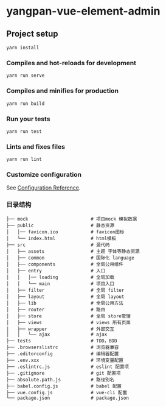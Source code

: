 # yangpan-vue-element-admin

## Project setup
```
yarn install
```

### Compiles and hot-reloads for development
```
yarn run serve
```

### Compiles and minifies for production
```
yarn run build
```

### Run your tests
```
yarn run test
```

### Lints and fixes files
```
yarn run lint
```

### Customize configuration
See [Configuration Reference](https://cli.vuejs.org/config/).


### 目录结构
```
├── mock                       # 项目mock 模拟数据
├── public                     # 静态资源
│   │── favicon.ico            # favicon图标
│   └── index.html             # html模板
├── src                        # 源代码
│   ├── assets                 # 主题 字体等静态资源
│   ├── common                 # 国际化 language
│   ├── components             # 全局公用组件
│   ├── entry                  # 入口
│   │   │── loading            # 全局加载
│   │   └── main               # 项目入口
│   ├── filter                 # 全局 filter
│   ├── layout                 # 全局 layout
│   ├── lib                    # 全局公用方法
│   ├── router                 # 路由
│   ├── store                  # 全局 store管理
│   ├── views                  # views 所有页面
│   ├── wrapper                # 外部交互
│   │   └── ajax               # ajax
├── tests                      # TDD，BDD
├── .browserslistrc            # 浏览器兼容
├── .editorconfig              # 编辑器配置
├── .env.xxx                   # 环境变量配置
├── .eslintrc.js               # eslint 配置项
├── .gitignore                 # git 配置项
├── absolute.path.js           # 路径别名
├── babel.config.js            # babel 配置
├── vue.config.js              # vue-cli 配置
└── package.json               # package.json
```
